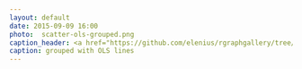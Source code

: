 ```yaml
---
layout: default
date: 2015-09-09 16:00
photo:  scatter-ols-grouped.png
caption_header: <a href="https://github.com/elenius/rgraphgallery/tree/gh-pages/R-plots/scatter-ols-grouped.R" target="_blank">Scatterplot</a>
caption: grouped with OLS lines
---
```

